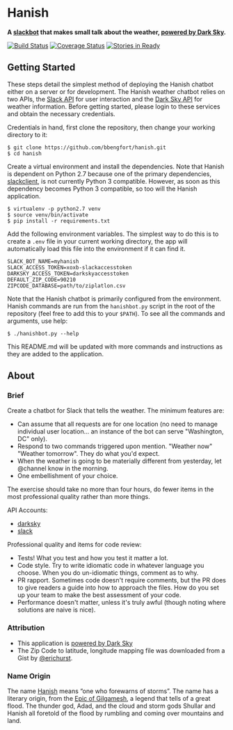 # Hanish

**A [slackbot](https://api.slack.com/slack-apps) that makes small talk about the weather, [powered by Dark Sky](https://darksky.net/poweredby/).**

[![Build Status](https://travis-ci.org/bbengfort/hanish.svg?branch=master)](https://travis-ci.org/bbengfort/hanish)
[![Coverage Status](https://coveralls.io/repos/github/bbengfort/hanish/badge.svg?branch=master)](https://coveralls.io/github/bbengfort/hanish?branch=master)
[![Stories in Ready](https://badge.waffle.io/bbengfort/hanish.png?label=ready&title=Ready)](https://waffle.io/bbengfort/hanish)

## Getting Started

These steps detail the simplest method of deploying the Hanish chatbot either on a server or for development. The Hanish weather chatbot relies on two APIs, the [Slack API](https://api.slack.com/bot-users) for user interaction and the [Dark Sky API](https://darksky.net/dev/) for weather information. Before getting started, please login to these services and obtain the necessary credentials.

Credentials in hand, first clone the repository, then change your working directory to it:

    $ git clone https://github.com/bbengfort/hanish.git
    $ cd hanish

Create a virtual environment and install the dependencies. Note that Hanish is dependent on Python 2.7 because one of the primary dependencies, [slackclient](https://pypi.python.org/pypi/slackclient), is not currently Python 3 compatible. However, as soon as this dependency becomes Python 3 compatible, so too will the Hanish application.

    $ virtualenv -p python2.7 venv
    $ source venv/bin/activate
    $ pip install -r requirements.txt

Add the following environment variables. The simplest way to do this is to create a `.env` file in your current working directory, the app will automatically load this file into the environment if it can find it.

    SLACK_BOT_NAME=myhanish
    SLACK_ACCESS_TOKEN=xoxb-slackaccesstoken
    DARKSKY_ACCESS_TOKEN=darkskyaccesstoken
    DEFAULT_ZIP_CODE=90210
    ZIPCODE_DATABASE=path/to/ziplatlon.csv

Note that the Hanish chatbot is primarily configured from the environment. Hanish commands are run from the `hanishbot.py` script in the root of the repository (feel free to add this to your `$PATH`). To see all the commands and arguments, use help:

    $ ./hanishbot.py --help

This README.md will be updated with more commands and instructions as they are added to the application.

## About

### Brief

Create a chatbot for Slack that tells the weather. The minimum features are:

- Can assume that all requests are for one location (no need to manage individual user location... an instance of the bot can serve "Washington, DC" only).
- Respond to two commands triggered upon mention. "Weather now" "Weather tomorrow". They do what you'd expect.
- When the weather is going to be materially different from yesterday, let @channel know in the morning.
- One embellishment of your choice.

The exercise should take no more than four hours, do fewer items in the most professional quality rather than more things.

API Accounts:

- [darksky](https://darksky.net/dev/)
- [slack](https://api.slack.com/bot-users)

Professional quality and items for code review:

- Tests! What you test and how you test it matter a lot.
- Code style. Try to write idiomatic code in whatever language you choose. When you do un-idiomatic things, comment as to why.
- PR rapport. Sometimes code doesn't require comments, but the PR does to give readers a guide into how to approach the files. How do you set up your team to make the best assessment of your code.
- Performance doesn't matter, unless it's truly awful (though noting where solutions are naive is nice).

### Attribution

- This application is [powered by Dark Sky](https://darksky.net/poweredby/)
- The Zip Code to latitude, longitude mapping file was downloaded from a Gist by [@erichurst](https://gist.github.com/erichurst/7882666).

### Name Origin

The name [Hanish](https://nameberry.com/babyname/Hanish) means &ldquo;one who forewarns of storms&rdquo;. The name has a literary origin, from the [Epic of Gilgamesh](https://en.wikipedia.org/wiki/Gilgamesh_flood_myth), a legend that tells of a great flood. The thunder god, Adad, and the cloud and storm gods Shullar and Hanish all foretold of the flood by rumbling and coming over mountains and land.
